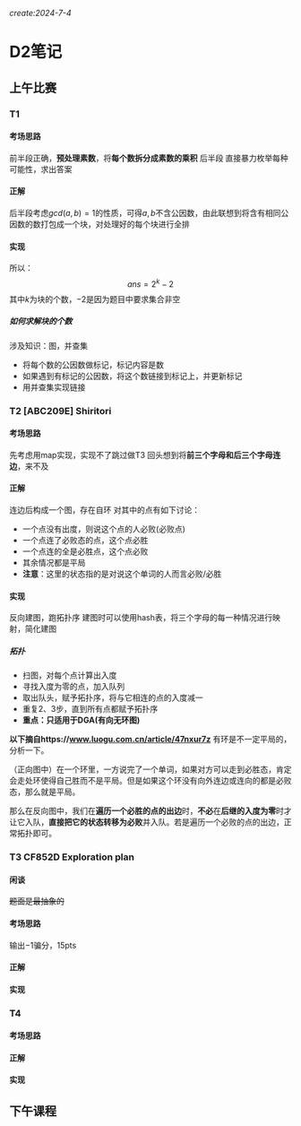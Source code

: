 *create:2024-7-4*
# D2笔记

## 上午比赛

### T1

#### 考场思路
前半段正确，**预处理素数**，将**每个数拆分成素数的乘积**
后半段 直接暴力枚举每种可能性，求出答案
#### 正解
后半段考虑$gcd(a, b) = 1$的性质，可得$a,b$不含公因数，由此联想到将含有相同公因数的数打包成一个块，对处理好的每个块进行全排
#### 实现
所以：
$$ans = 2^k - 2$$
其中$k$为块的个数，$-2$是因为题目中要求集合非空
##### 如何求解块的个数
涉及知识：图，并查集
* 将每个数的公因数做标记，标记内容是数
* 如果遇到有标记的公因数，将这个数链接到标记上，并更新标记
* 用并查集实现链接

### T2 [ABC209E] Shiritori

#### 考场思路
先考虑用map实现，实现不了跳过做T3
回头想到将**前三个字母和后三个字母连边**，来不及
#### 正解
连边后构成一个图，存在自环
对其中的点有如下讨论：
* 一个点没有出度，则说这个点的人必败(必败点)
* 一个点连了必败态的点，这个点必胜
* 一个点连的全是必胜点，这个点必败
* 其余情况都是平局
* **注意**：这里的状态指的是对说这个单词的人而言必败/必胜
#### 实现
反向建图，跑拓扑序
建图时可以使用hash表，将三个字母的每一种情况进行映射，简化建图
##### 拓扑
* 扫图，对每个点计算出入度
* 寻找入度为零的点，加入队列
* 取出队头，赋予拓扑序，将与它相连的点的入度减一
* 重复2、3步，直到所有点都赋予拓扑序
* **重点：只适用于DGA(有向无环图)**


**以下摘自https://www.luogu.com.cn/article/47nxur7z**
有环是不一定平局的，分析一下。

（正向图中）在一个环里，一方说完了一个单词，如果对方可以走到必胜态，肯定会走处环使得自己胜而不是平局。但是如果这个环没有向外连边或连向的都是必败态，那么就是平局。

那么在反向图中，我们在**遍历一个必胜的点的出边**时，**不必**在**后继的入度为零**时才让它入队，**直接把它的状态转移为必败**并入队。若是遍历一个必败的点的出边，正常拓扑即可。

### T3 CF852D Exploration plan
#### 闲谈
~~题面是最抽象的~~
#### 考场思路
输出$-1$骗分，15pts
#### 正解
#### 实现
### T4
#### 考场思路
#### 正解
#### 实现
## 下午课程

